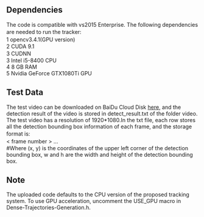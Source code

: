 ## Dependencies
The code is compatible with vs2015 Enterprise. The following dependencies are needed to run the tracker:　　
</br> 1 opencv3.4.1(GPU version)　
</br> 2 CUDA 9.1 
</br> 3 CUDNN　　
</br> 3 Intel i5-8400 CPU
</br> 4 8 GB RAM
</br> 5 Nvidia GeForce GTX1080Ti GPU
## Test Data
The test video can be downloaded on BaiDu Cloud Disk [here](https://pan.baidu.com/s/1wZUUkpHGpBks6QYFKUVSFg?fid=1052882489402014), and the detection result of the video is stored in detect_result.txt of the folder video. The test video has a resolution of 1920*1080.In the txt file, each row stores all the detection bounding box information of each frame, and the storage format is: 　　　
</br> < frame number >  <x>  <y>  <w>  <h>  <x>  <y>  <w>  <h>…　　　
</br> #Where (x, y) is the coordinates of the upper left corner of the detection bounding box, w and h are the width and height of the detection bounding box.
## Note
The uploaded code defaults to the CPU version of the proposed tracking system. To use GPU acceleration, uncomment the USE_GPU macro in Dense-Trajectories-Generation.h.
